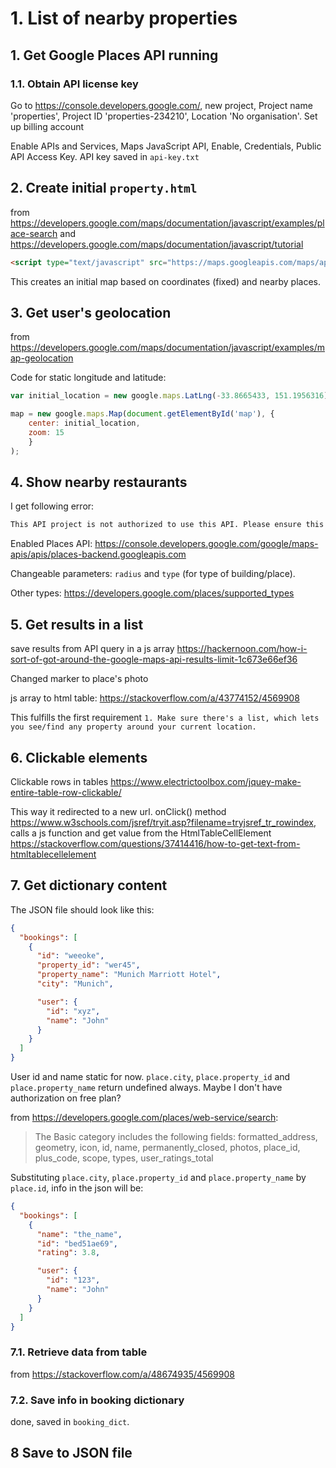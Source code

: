 # 1. List of nearby properties

## 1. Get Google Places API running

### 1.1. Obtain API license key

Go to https://console.developers.google.com/, new project, Project name 'properties', Project ID 'properties-234210', Location 'No organisation'. Set up billing account

Enable APIs and Services, Maps JavaScript API, Enable, Credentials, Public API Access Key. API key saved in ``api-key.txt``

## 2. Create initial `property.html`

from https://developers.google.com/maps/documentation/javascript/examples/place-search and https://developers.google.com/maps/documentation/javascript/tutorial

```html
<script type="text/javascript" src="https://maps.googleapis.com/maps/api/js?key=YOUR_API_KEY&libraries=places"></script>
```

This creates an initial map based on coordinates (fixed) and nearby places.

## 3. Get user's geolocation

from https://developers.google.com/maps/documentation/javascript/examples/map-geolocation

Code for static longitude and latitude:

```js
var initial_location = new google.maps.LatLng(-33.8665433, 151.1956316)

map = new google.maps.Map(document.getElementById('map'), { 
    center: initial_location, 
    zoom: 15 
    }
);
```

## 4. Show nearby restaurants

I get following error:

```bash
This API project is not authorized to use this API. Please ensure this API is activated in the Google Developers Console: https://console.developers.google.com/apis/api/places_backend?project=_ For more information on authentication and Google Maps JavaScript API services please see: https://developers.google.com/maps/documentation/javascript/get-api-key
```

Enabled Places API: https://console.developers.google.com/google/maps-apis/apis/places-backend.googleapis.com

Changeable parameters: `radius` and `type` (for type of building/place).

Other types: https://developers.google.com/places/supported_types


## 5. Get results in a list

save results from API query in a js array https://hackernoon.com/how-i-sort-of-got-around-the-google-maps-api-results-limit-1c673e66ef36

Changed marker to place's photo

js array to html table: https://stackoverflow.com/a/43774152/4569908

This fulfills the first requirement `1. Make sure there's a list, which lets you see/find any property around your current location.`

## 6. Clickable elements

Clickable rows in tables https://www.electrictoolbox.com/jquey-make-entire-table-row-clickable/

This way it redirected to a new url. onClick() method https://www.w3schools.com/jsref/tryit.asp?filename=tryjsref_tr_rowindex, calls a js function and get value from the HtmlTableCellElement https://stackoverflow.com/questions/37414416/how-to-get-text-from-htmltablecellelement

## 7. Get dictionary content

The JSON file should look like this:

```json
{
  "bookings": [
    {
      "id": "weeoke",
      "property_id": "wer45",
      "property_name": "Munich Marriott Hotel",
      "city": "Munich",

      "user": {
        "id": "xyz",
        "name": "John"
      }
    }
  ]
}
```

User id and name static for now. `place.city`, `place.property_id` and `place.property_name` return undefined always. Maybe I don't have authorization on free plan?

from https://developers.google.com/places/web-service/search:

> The Basic category includes the following fields: formatted_address, geometry, icon, id, name, permanently_closed, photos, place_id, plus_code, scope, types, user_ratings_total


Substituting `place.city`, `place.property_id` and `place.property_name` by `place.id`, info in the json will be:

```json
{
  "bookings": [
    {
      "name": "the_name",
      "id": "bed51ae69",
      "rating": 3.8,

      "user": {
        "id": "123",
        "name": "John"
      }
    }
  ]
}
```

### 7.1. Retrieve data from table

from https://stackoverflow.com/a/48674935/4569908

### 7.2. Save info in booking dictionary

done, saved in `booking_dict`.

## 8 Save to JSON file

